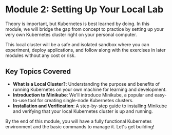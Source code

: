# Module 2: Setting Up Your Local Lab

Theory is important, but Kubernetes is best learned by doing. In this module, we will bridge the gap from concept to practice by setting up your very own Kubernetes cluster right on your personal computer.

This local cluster will be a safe and isolated sandbox where you can experiment, deploy applications, and follow along with the exercises in later modules without any cost or risk.

## Key Topics Covered

*   **What is a Local Cluster?**: Understanding the purpose and benefits of running Kubernetes on your own machine for learning and development.
*   **Introduction to Minikube**: We'll introduce Minikube, a popular and easy-to-use tool for creating single-node Kubernetes clusters.
*   **Installation and Verification**: A step-by-step guide to installing Minikube and verifying that your local Kubernetes cluster is up and running.

By the end of this module, you will have a fully functional Kubernetes environment and the basic commands to manage it. Let's get building!
